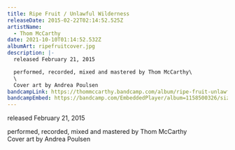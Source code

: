 ```yaml
---
title: Ripe Fruit / Unlawful Wilderness
releaseDate: 2015-02-22T02:14:52.525Z
artistName:
  - Thom McCarthy
date: 2021-10-10T01:14:52.532Z
albumArt: ripefruitcover.jpg
description: |-
  released February 21, 2015

  performed, recorded, mixed and mastered by Thom McCarthy\
  \
  Cover art by Andrea Poulsen
bandcampLink: https://thommccarthy.bandcamp.com/album/ripe-fruit-unlawful-wilderness
bandcampEmbed: https://bandcamp.com/EmbeddedPlayer/album=1158500326/size=large/bgcol=ffffff/linkcol=0687f5/tracklist=false/transparent=true/
---
```

released February 21, 2015

performed, recorded, mixed and mastered by Thom McCarthy\
Cover art by Andrea Poulsen